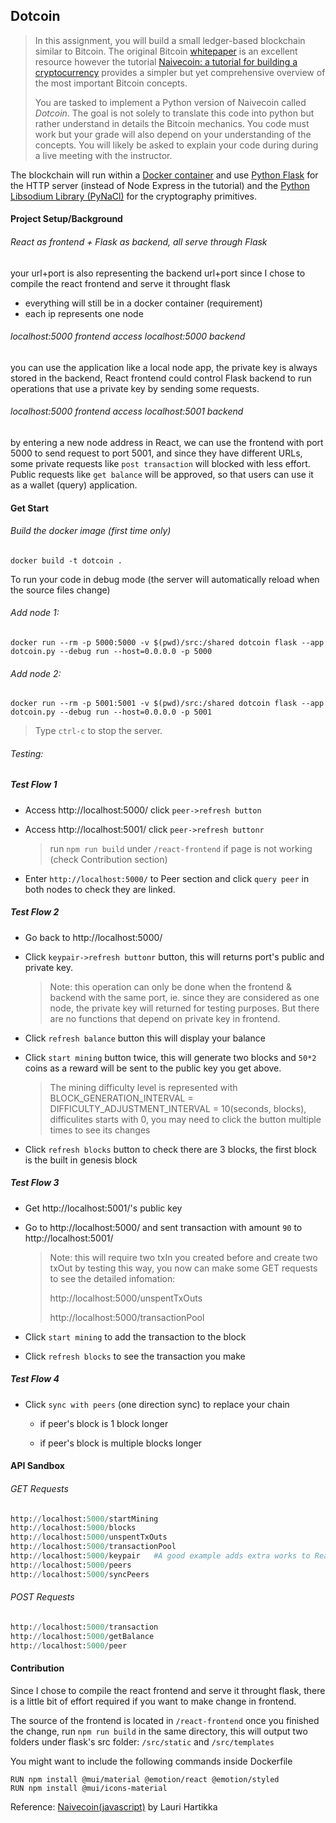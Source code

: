 Dotcoin
-----

> In this assignment, you will build a small ledger-based blockchain similar to Bitcoin. The original Bitcoin [whitepaper](https://Bitcoin.org/Bitcoin.pdf) is an excellent resource however the tutorial [Naivecoin: a tutorial for building a cryptocurrency](https://lhartikk.github.io/) provides a simpler but yet comprehensive overview of the most important Bitcoin concepts.
>
> You are tasked to implement a Python version of Naivecoin called *Dotcoin*. The goal is not solely to translate this code into python but rather understand in details the Bitcoin mechanics. You code must work but your grade will also depend on your understanding of the concepts. You will likely be asked to explain your code during during a live meeting with the instructor. 

The blockchain will run within a [Docker container](https://thierrysans.me/CSCD27/doc/docker/) and use [Python Flask](https://palletsprojects.com/p/flask/) for the HTTP server (instead of Node Express in the tutorial) and the [Python Libsodium Library (PyNaCl)](https://pynacl.readthedocs.io/en/latest/) for the cryptography primitives.



#### Project Setup/Background

###### React as frontend + Flask as backend, all serve through Flask

your url+port is also representing the backend url+port since I chose to compile the react frontend and serve it throught flask

- everything will still be in a docker container (requirement)
- each ip represents one node

###### localhost:5000 frontend access localhost:5000 backend

you can use the application like a local node app, the private key is always stored in the backend, React frontend could control Flask backend to run operations that use a private key by sending some requests.

###### localhost:5000 frontend access localhost:5001 backend

by entering a new node address in React, we can use the frontend with port 5000 to send request to port 5001, and since they have different URLs, some private requests like `post transaction` will blocked with less effort. Public requests like `get balance` will be approved, so that users can use it as a wallet (query) application.



#### Get Start

###### Build the docker image (first time only)

```
docker build -t dotcoin .
```

To run your code in debug mode (the server will automatically reload when the source files change)

###### Add node 1:

```
docker run --rm -p 5000:5000 -v $(pwd)/src:/shared dotcoin flask --app dotcoin.py --debug run --host=0.0.0.0 -p 5000
```

###### Add node 2:

```
docker run --rm -p 5001:5001 -v $(pwd)/src:/shared dotcoin flask --app dotcoin.py --debug run --host=0.0.0.0 -p 5001
```

> Type `ctrl-c` to stop the server. 

###### Testing:

##### Test Flow 1

- Access http://localhost:5000/ click `peer->refresh button`

- Access http://localhost:5001/ click `peer->refresh buttonr`

  > run  `npm run build` under `/react-frontend` if page is not working (check Contribution section)

- Enter `http://localhost:5000/` to Peer section and click `query peer` in both nodes to check they are linked.

##### Test Flow 2

- Go back to http://localhost:5000/

- Click `keypair->refresh buttonr` button, this will returns port's public and private key.

  > Note: this operation can only be done when the frontend & backend with the same port, ie. since they are considered as one node, the private key will returned for testing purposes. But there are no functions that depend on private key in frontend.

- Click `refresh balance` button this will display your balance

- Click `start mining` button twice, this will generate two blocks and `50*2` coins as a reward will be sent to the public key you get above.

  > The mining difficulty level is represented with BLOCK_GENERATION_INTERVAL = DIFFICULTY_ADJUSTMENT_INTERVAL = 10(seconds, blocks), difficulites starts with 0, you may need to click the button multiple times to see its changes 

- Click `refresh blocks` button to check there are 3 blocks, the first block is the built in genesis block

##### Test Flow 3

- Get http://localhost:5001/'s public key

- Go to http://localhost:5000/ and sent transaction with amount `90` to http://localhost:5001/ 

  > Note: this will require two txIn you created before and create two txOut by testing this way, you now can make some GET requests to see the detailed infomation:
  >
  > http://localhost:5000/unspentTxOuts  
  >
  > http://localhost:5000/transactionPool

- Click `start mining` to add the transaction to the block
- Click `refresh blocks` to see the transaction you make

##### Test Flow 4

- Click `sync with peers` (one direction sync) to replace your chain 

  - if peer's block is 1 block longer

  - if peer's block is multiple blocks longer




#### API Sandbox

###### GET Requests

```python
http://localhost:5000/startMining
http://localhost:5000/blocks
http://localhost:5000/unspentTxOuts
http://localhost:5000/transactionPool
http://localhost:5000/keypair	#A good example adds extra works to React -> require same url:port
http://localhost:5000/peers
http://localhost:5000/syncPeers
```

###### POST Requests

```python
http://localhost:5000/transaction
http://localhost:5000/getBalance
http://localhost:5000/peer
```



#### Contribution

Since I chose to compile the react frontend and serve it throught flask, there is a little bit of effort required if you want to make change in frontend.

The source of the frontend is located in `/react-frontend` once you finished the change, run `npm run build` in the same directory, this will output two folders under flask's src folder: `/src/static` and `/src/templates`

You might want to include the following commands inside Dockerfile

```
RUN npm install @mui/material @emotion/react @emotion/styled
RUN npm install @mui/icons-material
```



Reference: [Naivecoin(javascript)](https://lhartikk.github.io/about/) by Lauri Hartikka

